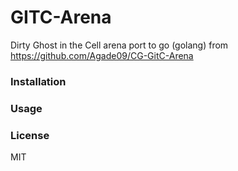 # GITC-Arena

Dirty Ghost in the Cell arena port to go (golang) from https://github.com/Agade09/CG-GitC-Arena

### Installation


### Usage


### License

MIT